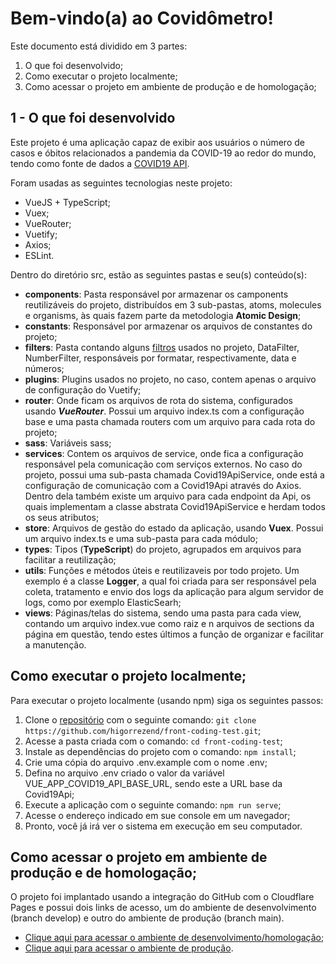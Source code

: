 # Bem-vindo(a) ao Covidômetro!

Este documento está dividido em 3 partes:

 1. O que foi desenvolvido;
 2. Como executar o projeto localmente;
 3. Como acessar o projeto em ambiente de produção e de homologação;

## 1 - O que foi desenvolvido



Este projeto é uma aplicação capaz de exibir aos usuários o número de casos e óbitos relacionados a pandemia da COVID-19 ao redor do mundo, tendo como fonte de dados a [COVID19 API](https://covid19api.com/).  

Foram usadas as seguintes tecnologias neste projeto:

 - VueJS + TypeScript;
 - Vuex;
 - VueRouter;
 - Vuetify;
 - Axios;
 - ESLint.

Dentro do diretório src, estão as seguintes pastas e seu(s) conteúdo(s):

 - **components**: Pasta responsável por armazenar os camponents reutilizáveis do projeto, distribuídos em 3 sub-pastas, atoms, molecules e organisms, às quais fazem parte da metodologia **Atomic Design**;
 - **constants**: Responsável por armazenar os arquivos de constantes do projeto;
 - **filters**: Pasta contando alguns [filtros](https://v2.vuejs.org/v2/guide/filters.html) usados no projeto, DataFilter, NumberFilter, responsáveis por formatar, respectivamente, data e números;
 - **plugins**: Plugins usados no projeto, no caso, contem apenas o arquivo de configuração do Vuetify;
 - **router**: Onde ficam os arquivos de rota do sistema, configurados usando ***VueRouter***. Possui um arquivo index.ts com a configuração base e uma pasta chamada routers com um arquivo para cada rota do projeto;
 - **sass**: Variáveis sass;
 - **services**: Contem os arquivos de service, onde fica a configuração responsável pela comunicação com serviços externos. No caso do projeto, possui uma sub-pasta chamada  Covid19ApiService, onde está a configuração de comunicação com a Covid19Api através do Axios. Dentro dela também existe um arquivo para cada endpoint da Api, os quais implementam a classe abstrata Covid19ApiService e herdam todos os seus atributos;
 - **store**: Arquivos de gestão do estado da aplicação, usando **Vuex**. Possui um arquivo index.ts e uma sub-pasta para cada módulo;
 - **types**: Tipos (**TypeScript**) do projeto, agrupados em arquivos para facilitar a reutilização;
 - **utils**: Funções e métodos úteis e reutilizaveis por todo projeto. Um exemplo é a classe **Logger**, a qual foi criada para ser responsável pela coleta, tratamento e envio dos logs da aplicação para algum servidor de logs, como por exemplo ElasticSearh;
 - **views**: Páginas/telas do sistema, sendo uma pasta para cada view, contando um arquivo index.vue como raiz e n arquivos de sections da página em questão, tendo estes últimos a função de organizar e facilitar a manutenção.
 
 

##  Como executar o projeto localmente;

Para executar o projeto localmente (usando npm) siga os seguintes passos:

 1. Clone o [repositório](https://github.com/higorrezend/front-coding-test) com o seguinte comando: `git clone https://github.com/higorrezend/front-coding-test.git`;
 2. Acesse a pasta criada com o comando: `cd front-coding-test`;
 3. Instale as dependências do projeto com o comando: `npm install`;
 4. Crie uma cópia do arquivo .env.example com o nome .env;
 5. Defina no arquivo .env criado o valor da variável VUE_APP_COVID19_API_BASE_URL, sendo este a URL base da Covid19Api;
 6. Execute a aplicação com o seguinte comando: `npm run serve`;
 7. Acesse o endereço indicado em sue console em um navegador;
 8. Pronto, você já irá ver o sistema em execução em seu computador.

## Como acessar o projeto em ambiente de produção e de homologação;

O projeto foi implantado usando a integração do GitHub com o Cloudflare Pages e possui dois links de acesso, um do ambiente de desenvolvimento (branch develop) e outro do ambiente de produção (branch main).

 - [Clique aqui para acessar o ambiente de desenvolvimento/homologação](https://develop-covidometro.pages.dev);
 - [Clique aqui para acessar o ambiente de produção](https://covidometro.pages.dev/#/).

```
